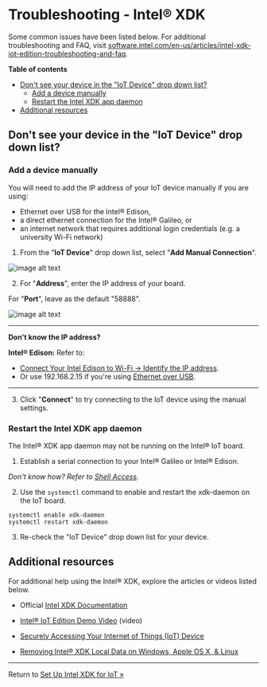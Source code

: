 # Troubleshooting - Intel® XDK

Some common issues have been listed below. For additional troubleshooting and FAQ, visit [software.intel.com/en-us/articles/intel-xdk-iot-edition-troubleshooting-and-faq](https://software.intel.com/en-us/articles/intel-xdk-iot-edition-troubleshooting-and-faq). 

**Table of contents**

* [Don't see your device in the "IoT Device" drop down list?]()
  * [Add a device manually]()
  * [Restart the Intel XDK app daemon]()
* [Additional resources]()


## Don't see your device in the "IoT Device" drop down list?

### Add a device manually

You will need to add the IP address of your IoT device manually if you are using:

* Ethernet over USB for the Intel® Edison, 
* a direct ethernet connection for the Intel® Galileo, or
* an internet network that requires additional login credentials (e.g. a university Wi-Fi network)

1. From the "**IoT Device**" drop down list, select "**Add Manual Connection**".

  ![image alt text](image_25.png)

2. For "**Address**", enter the IP address of your board.
  
  For "**Port**", leave as the default "58888".

  ![image alt text](image_26.jpg)

  ---

  **Don't know the IP address?**

  **Intel® Edison:** Refer to:

  * [Connect Your Intel Edison to Wi-Fi → Identify the IP address](../connect_to_wifi/connect.md#identify-the-ip-address). 
  * Or use 192.168.2.15 if you're using [Ethernet over USB](../README.md#5-get-your-iot-board-online).

  ---

3. Click "**Connect**" to try connecting to the IoT device using the manual settings.

### Restart the Intel XDK app daemon

The Intel® XDK app daemon may not be running on the Intel® IoT board.

1. Establish a serial connection to your Intel® Galileo or Intel® Edison.

  _Don't know how? Refer to [Shell Access](../README.md#3-shell-access)._

2. Use the `systemctl` command to enable and restart the xdk-daemon on the IoT board.

```
systemctl enable xdk-daemon
systemctl restart xdk-daemon
```

3. Re-check the "IoT Device" drop down list for your device.


## Additional resources

For additional help using the Intel® XDK, explore the articles or videos listed below.

* Official [Intel XDK Documentation](https://software.intel.com/en-us/html5/xdkdocs)

* [Intel® IoT Edition Demo Video](https://software.intel.com/en-us/html5/iot-demo) (video)

* [Securely Accessing Your Internet of Things (IoT) Device](https://software.intel.com/en-us/html5/documentation/secure-communication-intel-xdk-iot-edition)

* [Removing Intel® XDK Local Data on Windows, Apple OS X, & Linux](https://software.intel.com/en-us/html5/blogs/remove-xdk-local-data)

---

Return to [Set Up Intel XDK for IoT »](setup.md)
